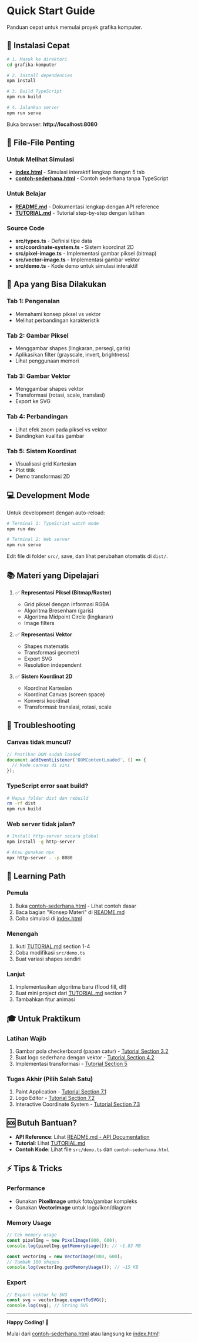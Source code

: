 # Quick Start Guide

Panduan cepat untuk memulai proyek grafika komputer.

## 🚀 Instalasi Cepat

```bash
# 1. Masuk ke direktori
cd grafika-komputer

# 2. Install dependencies
npm install

# 3. Build TypeScript
npm run build

# 4. Jalankan server
npm run serve
```

Buka browser: **http://localhost:8080**

## 📖 File-File Penting

### Untuk Melihat Simulasi
- **[index.html](index.html)** - Simulasi interaktif lengkap dengan 5 tab
- **[contoh-sederhana.html](contoh-sederhana.html)** - Contoh sederhana tanpa TypeScript

### Untuk Belajar
- **[README.md](README.md)** - Dokumentasi lengkap dengan API reference
- **[TUTORIAL.md](TUTORIAL.md)** - Tutorial step-by-step dengan latihan

### Source Code
- **src/types.ts** - Definisi tipe data
- **src/coordinate-system.ts** - Sistem koordinat 2D
- **src/pixel-image.ts** - Implementasi gambar piksel (bitmap)
- **src/vector-image.ts** - Implementasi gambar vektor
- **src/demo.ts** - Kode demo untuk simulasi interaktif

## 🎯 Apa yang Bisa Dilakukan

### Tab 1: Pengenalan
- Memahami konsep piksel vs vektor
- Melihat perbandingan karakteristik

### Tab 2: Gambar Piksel
- Menggambar shapes (lingkaran, persegi, garis)
- Aplikasikan filter (grayscale, invert, brightness)
- Lihat penggunaan memori

### Tab 3: Gambar Vektor
- Menggambar shapes vektor
- Transformasi (rotasi, scale, translasi)
- Export ke SVG

### Tab 4: Perbandingan
- Lihat efek zoom pada piksel vs vektor
- Bandingkan kualitas gambar

### Tab 5: Sistem Koordinat
- Visualisasi grid Kartesian
- Plot titik
- Demo transformasi 2D

## 💻 Development Mode

Untuk development dengan auto-reload:

```bash
# Terminal 1: TypeScript watch mode
npm run dev

# Terminal 2: Web server
npm run serve
```

Edit file di folder `src/`, save, dan lihat perubahan otomatis di `dist/`.

## 📚 Materi yang Dipelajari

1. ✅ **Representasi Piksel (Bitmap/Raster)**
   - Grid piksel dengan informasi RGBA
   - Algoritma Bresenham (garis)
   - Algoritma Midpoint Circle (lingkaran)
   - Image filters

2. ✅ **Representasi Vektor**
   - Shapes matematis
   - Transformasi geometri
   - Export SVG
   - Resolution independent

3. ✅ **Sistem Koordinat 2D**
   - Koordinat Kartesian
   - Koordinat Canvas (screen space)
   - Konversi koordinat
   - Transformasi: translasi, rotasi, scale

## 🔧 Troubleshooting

### Canvas tidak muncul?
```typescript
// Pastikan DOM sudah loaded
document.addEventListener('DOMContentLoaded', () => {
  // Kode canvas di sini
});
```

### TypeScript error saat build?
```bash
# Hapus folder dist dan rebuild
rm -rf dist
npm run build
```

### Web server tidak jalan?
```bash
# Install http-server secara global
npm install -g http-server

# Atau gunakan npx
npx http-server . -p 8080
```

## 📖 Learning Path

### Pemula
1. Buka [contoh-sederhana.html](contoh-sederhana.html) - Lihat contoh dasar
2. Baca bagian "Konsep Materi" di [README.md](README.md)
3. Coba simulasi di [index.html](index.html)

### Menengah
1. Ikuti [TUTORIAL.md](TUTORIAL.md) section 1-4
2. Coba modifikasi `src/demo.ts`
3. Buat variasi shapes sendiri

### Lanjut
1. Implementasikan algoritma baru (flood fill, dll)
2. Buat mini project dari [TUTORIAL.md](TUTORIAL.md) section 7
3. Tambahkan fitur animasi

## 🎓 Untuk Praktikum

### Latihan Wajib
1. Gambar pola checkerboard (papan catur) - [Tutorial Section 3.2](TUTORIAL.md#praktik-32-menggambar-pola)
2. Buat logo sederhana dengan vektor - [Tutorial Section 4.2](TUTORIAL.md#praktik-42-membuat-rumah-dengan-vektor)
3. Implementasi transformasi - [Tutorial Section 5](TUTORIAL.md#5-transformasi-2d)

### Tugas Akhir (Pilih Salah Satu)
1. Paint Application - [Tutorial Section 7.1](TUTORIAL.md#project-1-paint-application-sederhana)
2. Logo Editor - [Tutorial Section 7.2](TUTORIAL.md#project-2-logo-editor-vektor)
3. Interactive Coordinate System - [Tutorial Section 7.3](TUTORIAL.md#project-3-interactive-coordinate-system)

## 🆘 Butuh Bantuan?

- **API Reference**: Lihat [README.md - API Documentation](README.md#api-documentation)
- **Tutorial**: Lihat [TUTORIAL.md](TUTORIAL.md)
- **Contoh Kode**: Lihat file `src/demo.ts` dan `contoh-sederhana.html`

## ⚡ Tips & Tricks

### Performance
- Gunakan **PixelImage** untuk foto/gambar kompleks
- Gunakan **VectorImage** untuk logo/ikon/diagram

### Memory Usage
```typescript
// Cek memory usage
const pixelImg = new PixelImage(800, 600);
console.log(pixelImg.getMemoryUsage()); // ~1.83 MB

const vectorImg = new VectorImage(800, 600);
// Tambah 100 shapes
console.log(vectorImg.getMemoryUsage()); // ~15 KB
```

### Export
```typescript
// Export vektor ke SVG
const svg = vectorImage.exportToSVG();
console.log(svg); // String SVG
```

---

**Happy Coding! 🚀**

Mulai dari [contoh-sederhana.html](contoh-sederhana.html) atau langsung ke [index.html](index.html)!
